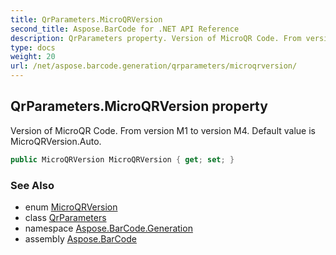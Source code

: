 ```yaml
---
title: QrParameters.MicroQRVersion
second_title: Aspose.BarCode for .NET API Reference
description: QrParameters property. Version of MicroQR Code. From version M1 to version M4. Default value is MicroQRVersion.Auto
type: docs
weight: 20
url: /net/aspose.barcode.generation/qrparameters/microqrversion/
---
```

## QrParameters.MicroQRVersion property

Version of MicroQR Code. From version M1 to version M4. Default value is MicroQRVersion.Auto.

```csharp
public MicroQRVersion MicroQRVersion { get; set; }
```

### See Also

* enum [MicroQRVersion](../../microqrversion/)
* class [QrParameters](../)
* namespace [Aspose.BarCode.Generation](../../qrparameters/)
* assembly [Aspose.BarCode](../../../)


